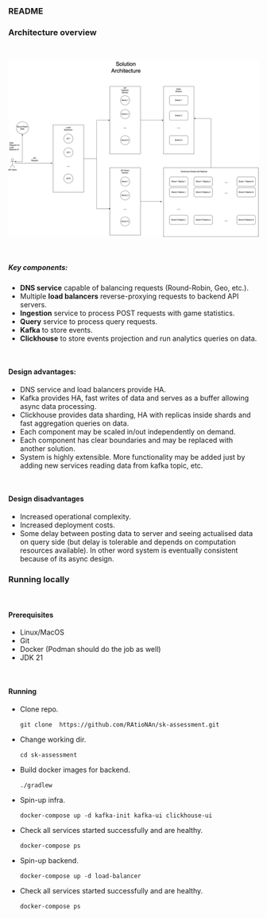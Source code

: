 ### README

### Architecture overview
<br />

![architecture](Assessment.png)

<br />

##### Key components:
* __DNS service__ capable of balancing requests (Round-Robin, Geo, etc.).
* Multiple __load balancers__ reverse-proxying requests to backend API servers.
* __Ingestion__ service to process POST requests with game statistics.
* __Query__ service to process query requests.
* __Kafka__ to store events.
* __Clickhouse__ to store events projection and run analytics queries on data.

<br />

#### Design advantages:
* DNS service and load balancers provide HA.
* Kafka provides HA, fast writes of data and serves as a buffer allowing async data processing.
* Clickhouse provides data sharding, HA with replicas inside shards and fast aggregation queries on data.
* Each component may be scaled in/out independently on demand.
* Each component has clear boundaries and may be replaced with another solution.
* System is highly extensible. More functionality may be added just by adding new services reading data from kafka topic, etc.

<br />

#### Design disadvantages
* Increased operational complexity.
* Increased deployment costs.
* Some delay between posting data to server and seeing actualised data on query side (but delay is tolerable and depends on computation resources available).
In other word system is eventually consistent because of its async design.

### Running locally
<br />

#### Prerequisites
* Linux/MacOS
* Git
* Docker (Podman should do the job as well)
* JDK 21

<br />

#### Running
* Clone repo.
  ```shell
  git clone  https://github.com/RAtioNAn/sk-assessment.git
  ```
* Change working dir.
  ```shell
  cd sk-assessment
  ```
* Build docker images for backend.
  ```shell
  ./gradlew 
  ```
* Spin-up infra.
  ```shell
  docker-compose up -d kafka-init kafka-ui clickhouse-ui
  ```
* Check all services started successfully and are healthy.
  ```shell
  docker-compose ps
  ```
* Spin-up backend.
  ```shell
  docker-compose up -d load-balancer
  ```
* Check all services started successfully and are healthy.
  ```shell
  docker-compose ps
  ```
